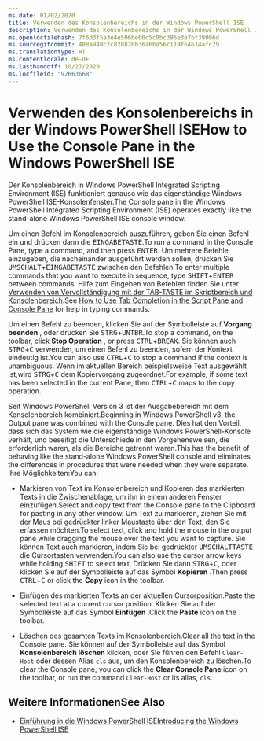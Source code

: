 ```yaml
---
ms.date: 01/02/2020
title: Verwenden des Konsolenbereichs in der Windows PowerShell ISE
description: Verwenden des Konsolenbereichs in der Windows PowerShell ISE
ms.openlocfilehash: 7f6d3f5a3e4e596beb0d5c0bc395e3e7bf39906d
ms.sourcegitcommit: 488a940c7c828820b36a6ba56c119f64614afc29
ms.translationtype: HT
ms.contentlocale: de-DE
ms.lasthandoff: 10/27/2020
ms.locfileid: "92663668"
---
```

# <a name="how-to-use-the-console-pane-in-the-windows-powershell-ise"></a><span data-ttu-id="eeee7-103">Verwenden des Konsolenbereichs in der Windows PowerShell ISE</span><span class="sxs-lookup"><span data-stu-id="eeee7-103">How to Use the Console Pane in the Windows PowerShell ISE</span></span>

<span data-ttu-id="eeee7-104">Der Konsolenbereich in Windows PowerShell Integrated Scripting Environment (ISE) funktioniert genauso wie das eigenständige Windows PowerShell ISE-Konsolenfenster.</span><span class="sxs-lookup"><span data-stu-id="eeee7-104">The Console pane in the Windows PowerShell Integrated Scripting Environment (ISE) operates exactly like the stand-alone Windows PowerShell ISE console window.</span></span>

<span data-ttu-id="eeee7-105">Um einen Befehl im Konsolenbereich auszuführen, geben Sie einen Befehl ein und drücken dann die <kbd>EINGABETASTE</kbd>.</span><span class="sxs-lookup"><span data-stu-id="eeee7-105">To run a command in the Console Pane, type a command, and then press <kbd>ENTER</kbd>.</span></span> <span data-ttu-id="eeee7-106">Um mehrere Befehle einzugeben, die nacheinander ausgeführt werden sollen, drücken Sie <kbd>UMSCHALT</kbd>+<kbd>EINGABETASTE</kbd> zwischen den Befehlen.</span><span class="sxs-lookup"><span data-stu-id="eeee7-106">To enter multiple commands that you want to execute in sequence, type <kbd>SHIFT</kbd>+<kbd>ENTER</kbd> between commands.</span></span> <span data-ttu-id="eeee7-107">Hilfe zum Eingeben von Befehlen finden Sie unter [Verwenden von Vervollständigung mit der TAB-TASTE im Skriptbereich und Konsolenbereich](How-to-Use-Tab-Completion-in-the-Script-Pane-and-Console-Pane.md).</span><span class="sxs-lookup"><span data-stu-id="eeee7-107">See [How to Use Tab Completion in the Script Pane and Console Pane](How-to-Use-Tab-Completion-in-the-Script-Pane-and-Console-Pane.md) for help in typing commands.</span></span>

<span data-ttu-id="eeee7-108">Um einen Befehl zu beenden, klicken Sie auf der Symbolleiste auf **Vorgang beenden** , oder drücken Sie <kbd>STRG</kbd>+<kbd>UNTBR</kbd>.</span><span class="sxs-lookup"><span data-stu-id="eeee7-108">To stop a command, on the toolbar, click **Stop Operation** , or press <kbd>CTRL</kbd>+<kbd>BREAK</kbd>.</span></span> <span data-ttu-id="eeee7-109">Sie können auch <kbd>STRG</kbd>+<kbd>C</kbd> verwenden, um einen Befehl zu beenden, sofern der Kontext eindeutig ist.</span><span class="sxs-lookup"><span data-stu-id="eeee7-109">You can also use <kbd>CTRL</kbd>+<kbd>C</kbd> to stop a command if the context is unambiguous.</span></span> <span data-ttu-id="eeee7-110">Wenn im aktuellen Bereich beispielsweise Text ausgewählt ist,wird <kbd>STRG</kbd>+<kbd>C</kbd> dem Kopiervorgang zugeordnet.</span><span class="sxs-lookup"><span data-stu-id="eeee7-110">For example, if some text has been selected in the current Pane, then <kbd>CTRL</kbd>+<kbd>C</kbd> maps to the copy operation.</span></span>

<span data-ttu-id="eeee7-111">Seit Windows PowerShell Version 3 ist der Ausgabebereich mit dem Konsolenbereich kombiniert.</span><span class="sxs-lookup"><span data-stu-id="eeee7-111">Beginning in Windows PowerShell v3, the Output pane was combined with the Console pane.</span></span> <span data-ttu-id="eeee7-112">Dies hat den Vorteil, dass sich das System wie die eigenständige Windows PowerShell-Konsole verhält, und beseitigt die Unterschiede in den Vorgehensweisen, die erforderlich waren, als die Bereiche getrennt waren.</span><span class="sxs-lookup"><span data-stu-id="eeee7-112">This has the benefit of behaving like the stand-alone Windows PowerShell console and eliminates the differences in procedures that were needed when they were separate.</span></span> <span data-ttu-id="eeee7-113">Ihre Möglichkeiten:</span><span class="sxs-lookup"><span data-stu-id="eeee7-113">You can:</span></span>

- <span data-ttu-id="eeee7-114">Markieren von Text im Konsolenbereich und Kopieren des markierten Texts in die Zwischenablage, um ihn in einem anderen Fenster einzufügen.</span><span class="sxs-lookup"><span data-stu-id="eeee7-114">Select and copy text from the Console pane to the Clipboard for pasting in any other window.</span></span> <span data-ttu-id="eeee7-115">Um Text zu markieren, ziehen Sie mit der Maus bei gedrückter linker Maustaste über den Text, den Sie erfassen möchten.</span><span class="sxs-lookup"><span data-stu-id="eeee7-115">To select text, click and hold the mouse in the output pane while dragging the mouse over the text you want to capture.</span></span> <span data-ttu-id="eeee7-116">Sie können Text auch markieren, indem Sie bei gedrückter <kbd>UMSCHALTTASTE</kbd> die Cursortasten verwenden.</span><span class="sxs-lookup"><span data-stu-id="eeee7-116">You can also use the cursor arrow keys while holding <kbd>SHIFT</kbd> to select text.</span></span> <span data-ttu-id="eeee7-117">Drücken Sie dann <kbd>STRG</kbd>+<kbd>C</kbd>, oder klicken Sie auf der Symbolleiste auf das Symbol **Kopieren** .</span><span class="sxs-lookup"><span data-stu-id="eeee7-117">Then press <kbd>CTRL</kbd>+<kbd>C</kbd> or click the **Copy** icon in the toolbar.</span></span>

- <span data-ttu-id="eeee7-118">Einfügen des markierten Texts an der aktuellen Cursorposition.</span><span class="sxs-lookup"><span data-stu-id="eeee7-118">Paste the selected text at a current cursor position.</span></span> <span data-ttu-id="eeee7-119">Klicken Sie auf der Symbolleiste auf das Symbol **Einfügen** .</span><span class="sxs-lookup"><span data-stu-id="eeee7-119">Click the **Paste** icon on the toolbar.</span></span>

- <span data-ttu-id="eeee7-120">Löschen des gesamten Texts im Konsolenbereich.</span><span class="sxs-lookup"><span data-stu-id="eeee7-120">Clear all the text in the Console pane.</span></span> <span data-ttu-id="eeee7-121">Sie können auf der Symbolleiste auf das Symbol **Konsolenbereich löschen** klicken, oder Sie führen den Befehl `Clear-Host` oder dessen Alias `cls` aus, um den Konsolenbereich zu löschen.</span><span class="sxs-lookup"><span data-stu-id="eeee7-121">To clear the Console pane, you can click the **Clear Console Pane** icon on the toolbar, or run the command `Clear-Host` or its alias, `cls`.</span></span>

## <a name="see-also"></a><span data-ttu-id="eeee7-122">Weitere Informationen</span><span class="sxs-lookup"><span data-stu-id="eeee7-122">See Also</span></span>

- [<span data-ttu-id="eeee7-123">Einführung in die Windows PowerShell ISE</span><span class="sxs-lookup"><span data-stu-id="eeee7-123">Introducing the Windows PowerShell ISE</span></span>](Introducing-the-Windows-PowerShell-ISE.md)
